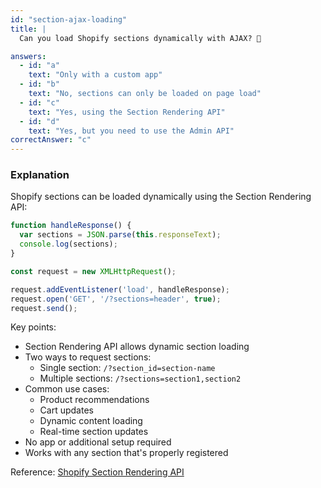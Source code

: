 ```yaml
---
id: "section-ajax-loading"
title: |
  Can you load Shopify sections dynamically with AJAX? 🔄

answers:
  - id: "a"
    text: "Only with a custom app"
  - id: "b"
    text: "No, sections can only be loaded on page load"
  - id: "c"
    text: "Yes, using the Section Rendering API"
  - id: "d"
    text: "Yes, but you need to use the Admin API"
correctAnswer: "c"
---
```


### Explanation

Shopify sections can be loaded dynamically using the Section Rendering API:

```javascript
function handleResponse() {
  var sections = JSON.parse(this.responseText);
  console.log(sections);
}

const request = new XMLHttpRequest();

request.addEventListener('load', handleResponse);
request.open('GET', '/?sections=header', true);
request.send();
```

Key points:
- Section Rendering API allows dynamic section loading
- Two ways to request sections:
  - Single section: `/?section_id=section-name`
  - Multiple sections: `/?sections=section1,section2`
- Common use cases:
  - Product recommendations
  - Cart updates
  - Dynamic content loading
  - Real-time section updates
- No app or additional setup required
- Works with any section that's properly registered

Reference: [Shopify Section Rendering API](https://shopify.dev/api/section-rendering) 